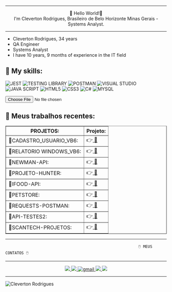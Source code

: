 

**************************************************************************************************************
<p align="center">
👋 Hello World!👋  
     <br>
I'm Cleverton Rodrigues, Brasileiro de Belo Horizonte Minas Gerais - Systems Analyst.
</p>

**************************************************************************************************************


* Cleverton Rodrigues, 34 years
* QA Engineer
* Systems Analyst
* I have 10 years, 9 months of experience in the IT field


## **💬 My skills:**

<p align="center" >
  
![JEST](https://img.shields.io/badge/Jest-323330?style=for-the-badge&logo=Jest&logoColor=white)
![TESTING LIBRARY](https://img.shields.io/badge/testing%20library-323330?style=for-the-badge&logo=testing-library&logoColor=red)
![POSTMAN](https://voyager.postman.com/logo/postman-logo-icon-orange.svg?style=for-the-badge&logo=node.js&logoColor=white)
![VISUAL STUDIO](https://img.shields.io/badge/Visual%20Studio%20Code-0078d7.svg?style=for-the-badge&logo=visual-studio-code&logoColor=white)
![JAVA SCRIPT](https://img.shields.io/badge/javascript-%23323330.svg?style=for-the-badge&logo=javascript&logoColor=%23F7DF1E)
![HTML5](https://img.shields.io/badge/html5-%23E34F26.svg?style=for-the-badge&logo=html5&logoColor=white)
![CSS3](https://img.shields.io/badge/css3-%231572B6.svg?style=for-the-badge&logo=css3&logoColor=white)
![C#](https://img.shields.io/badge/C%23-239120?style=for-the-badge&logo=c-sharp&logoColor=white)
![MYSQL](https://img.shields.io/badge/MySQL-00000F?style=for-the-badge&logo=mysql&logoColor=white)






<input type="file">

</p>

## **🚀 Meus trabalhos recentes:**


<p align="center" >

<table border="1">
<colgroup>
<col><col align="char" char=".">
<thead>
<tr><th> PROJETOS: </th><th>Projeto:</th></tr>
<tbody>


     

<tr><td>🤖CADASTRO_USUARIO_VB6:    </td><td> 👉<a href="https://github.com/ClevertonR/Cadastro-de-usu-rio-VB6"> 💾</a>   </td></tr>
<tr><td>🤖RELATORIO WINDOWS_VB6:   </td><td> 👉<a href="https://github.com/ClevertonR/Relatorios/tree/main"> 💾</a>      </td></tr>
<tr><td>🤖NEWMAN-API:              </td><td> 👉<a href="https://github.com/ClevertonR/newman"> 💾</a>                       </td></tr>
<tr><td>🤖PROJETO-HUNTER:          </td><td> 👉<a href="https://github.com/ClevertonR/Projeto-Hunter"> 💾</a>               </td></tr>
<tr><td>🤖IFOOD-API:               </td><td> 👉<a href="https://github.com/ClevertonR/PROJETO-IFOOD-API"> 💾</a>            </td></tr>
<tr><td>🤖PETSTORE:                </td><td> 👉<a href="https://github.com/ClevertonR/PetStore"> 💾</a>                     </td></tr>
<tr><td>🤖REQUESTS-POSTMAN:        </td><td> 👉<a href="https://github.com/ClevertonR/REQUESTS-POSTMAN"> 💾</a>             </td></tr>
<tr><td>🤖API-TESTES2:             </td><td> 👉<a href="https://github.com/ClevertonR/API-TESTES2"> 💾</a>                  </td></tr>
<tr><td>🤖SCANTECH-PROJETOS:       </td><td> 👉<a href="https://github.com/ClevertonR/SCANTECH-PROJETO"> 💾</a>             </td></tr>


</tbody>
</table>

</p>

**************************************************************************************************************

                                                              🖱️ MEUS CONTATOS 🖱️

***************************************************************************************************************
     
<p align="center">
    <a href="https://twitter.com/ClebimRodrigues">
    <img src="https://img.shields.io/badge/Twitter-307cc5?style=for-the-badge&logo=twitter&logoColor=white"/>
    </a>
    <a href="https://www.linkedin.com/in/clevertonrodrigues?original_referer=">
    <img src="https://img.shields.io/badge/LinkedIn-307cc5?style=for-the-badge&logo=linkedin&logoColor=white"/>
    </a>
    <a href="mailto:clebimnid@gmail.com">
    <img alt=gmail src="https://img.shields.io/badge/Gmail-D14836?style=for-the-badge&logo=gmail&logoColor=white"/>
    </a>
    <a href="https://is.gd/MeuWhatsAppAqui">
    <img src="https://img.shields.io/badge/WhatsApp-25D366?style=for-the-badge&logo=whatsapp&logoColor=white">
    </a>
    <a href="https://clevertonrodrigues.blogspot.com/">
    <img src="https://img.shields.io/badge/Blogger-FF5722?style=for-the-badge&logo=blogger&logoColor=white">
    </a>

    
**************************************************************************************************************************************************************************************

<p align="center" >

![Cleverton Rodrigues](https://github-readme-stats.vercel.app/api?username=ClevertonR&show_icons=true&theme=dark)

</p>
